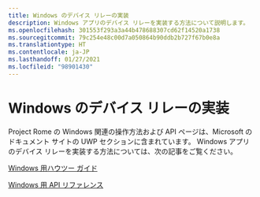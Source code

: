 ```yaml
---
title: Windows のデバイス リレーの実装
description: Windows アプリのデバイス リレーを実装する方法について説明します。
ms.openlocfilehash: 301553f293a3a44b478688307cd62f14520a1738
ms.sourcegitcommit: 79c254e48c00d7a050864b90ddb2b727f67b0e8a
ms.translationtype: HT
ms.contentlocale: ja-JP
ms.lasthandoff: 01/27/2021
ms.locfileid: "98901430"
---
```

# <a name="implementing-device-relay-for-windows"></a>Windows のデバイス リレーの実装

Project Rome の Windows 関連の操作方法および API ページは、Microsoft のドキュメント サイトの UWP セクションに含まれています。 Windows アプリのデバイス リレーを実装する方法については、次の記事をご覧ください。

[Windows 用ハウツー ガイド](/windows/uwp/launch-resume/connected-apps-and-devices)

[Windows 用 API リファレンス](/uwp/api/Windows.System.RemoteSystems)